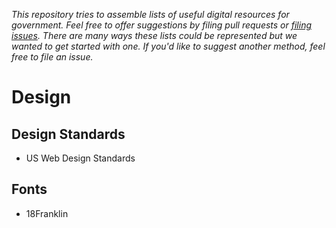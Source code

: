 _This repository tries to assemble lists of useful digital resources for government.  Feel free to offer suggestions by filing pull requests or [filing issues](https://github.com/digitalgov/resources/issues).  There are many ways these lists could be represented but we wanted to get started with one.  If you'd like to suggest another method, feel free to file an issue._  

# Design 

## Design Standards

* US Web Design Standards

## Fonts

* 18Franklin
